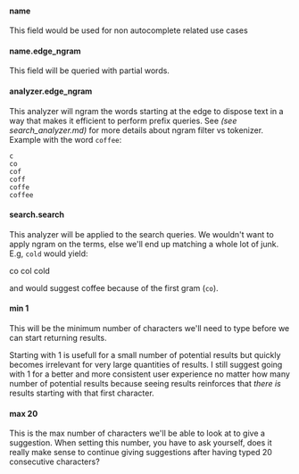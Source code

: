 #### name

This field would be used for non autocomplete related use cases

#### name.edge_ngram

This field will be queried with partial words.

#### analyzer.edge_ngram

This analyzer will ngram the words starting at the edge to dispose text in a way that makes it efficient to perform prefix queries. See _(see search_analyzer.md)_ for more details about ngram filter vs tokenizer.  Example with the word `coffee`:

```
c
co
cof
coff
coffe
coffee
```

#### search.search

This analyzer will be applied to the search queries. We wouldn't want to apply ngram on the terms, else we'll end up matching a whole lot of junk. E.g, `cold` would yield:

co
col
cold

and would suggest coffee because of the first gram (`co`).

#### min 1

This will be the minimum number of characters we'll need to type before we can start returning results.

Starting with 1 is usefull for a small number of potential results but quickly becomes irrelevant for very large quantities of results. I still suggest going with 1 for a better and more consistent user experience no matter how many number of potential results because seeing results reinforces that _there is_ results starting with that first character.

#### max 20

This is the max number of characters we'll be able to look at to give a suggestion. When setting this number, you have to ask yourself, does it really make sense to continue giving suggestions after having typed 20 consecutive characters?
